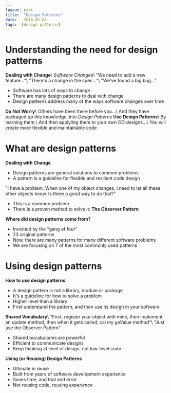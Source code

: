 ```yaml
---
layout: post
title:  "Design Patterns"
date:   2018-05-01
tags:  [design patterns]
---
```

# Understanding the need for design patterns
**Dealing with Change**\\
*Software Changes*\\
"We need to add a new feature..."\\
"There's a change in the spec..."\\
"We've found a big bug..."
* Software has lots of ways to change
* There are many design patterns to deal with change
* Design patterns address many of the ways software changes over time

**Do Not Worry**\\
Others have been there before you...\\
And they have packaged up this knowledge,
into *Design Patterns*
**Use Design Patterns**\\
By learning them,\\
And then applyiing them to your own OO designs...\\
You will create more flexible and maintainable code
# What are design patterns
**Dealing with Change**
* Design patterns are general solutions to common problems
* A pattern is a guideline for flexible and resilient code design

"I have a problem. When one of my object changes, I need to let all these other objects know. Is there a good way to do that?"
* This is a common problem
* There is a proven method to solve it: **The Observer Pattern**

**Where did design patterns come from?**
* Invented by the "gang of four"
* 23 original patterns
* Now, there are many patterns for many different software problems
* We are focusing on 7 of the most commonly used patterns

# Using design patterns
**How to use design patterns**
* A design pattern is not a library, module or package
* It's a guideline for how to solve a problem
* Higher level than a library
* First understand the pattern, and then use its design in your software

**Shared Vocabulary**\\
"First, register your object with mine, then implement an update method, then when it gets called, cal my geValue method"\\
"Just use the Observer Pattern"
* Shared bocabularies are powerful
* Efficient to communicate designs
* Keep thinking at level of design, not low-level code

**Using (or Reusing) Design Patterns**
* Ultimate in reuse
* Built from years of software development experience
* Saves time, and trial and error
* Not reusing code, reusing *experience*